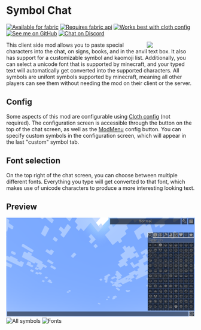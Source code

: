 # Symbol Chat

[<img alt="Available for fabric" height="56" src="https://cdn.jsdelivr.net/npm/@intergrav/devins-badges@2.8.0/assets/cozy/supported/fabric_vector.svg">](https://fabricmc.net/)
[<img alt="Requires fabric api" height="56" src="https://cdn.jsdelivr.net/npm/@intergrav/devins-badges@2.8.0/assets/cozy/requires/fabric-api_vector.svg">](https://modrinth.com/mod/fabric-api)
[<img alt="Works best with cloth config" height="56" src="https://cdn.jsdelivr.net/npm/@intergrav/devins-badges@2/assets/cozy/requires/cloth-config-api_vector.svg">](https://modrinth.com/mod/cloth-config)
[<img alt="See me on GitHub" height="56" src="https://cdn.jsdelivr.net/npm/@intergrav/devins-badges@2.8.0/assets/cozy/social/github-singular_vector.svg">](https://github.com/replaceitem)
[<img alt="Chat on Discord" height="56" src="https://cdn.jsdelivr.net/npm/@intergrav/devins-badges@2.8.0/assets/cozy/social/discord-singular_vector.svg">](https://discord.gg/etTDQAVSgt)

<img src="https://raw.githubusercontent.com/replaceitem/symbol-chat/master/images/icon.png" align="right" width="128px"/>

This client side mod allows you to paste special characters into the chat, on signs, books, and in the anvil text box.
It also has support for a customizable symbol and kaomoji list.
Additionally, you can select a unicode font that is supported by minecraft,
and your typed text will automatically get converted into the supported characters.
All symbols are unifont symbols supported by minecraft, meaning all other players can see them without needing the mod on their client or the server.

## Config

Some aspects of this mod are configurable using [Cloth config](https://modrinth.com/mod/cloth-config) (not required).
The configuration screen is accessible through the button on the top of the chat screen, as well as the [ModMenu](https://modrinth.com/mod/modmenu) config button.
You can specify custom symbols in the configuration screen, which will appear in the last "custom" symbol tab.

## Font selection

On the top right of the chat screen, you can choose between multiple different fonts.
Everything you type will get converted to that font,
which makes use of unicode characters to produce a more interesting looking text.

## Preview

![Symbol menu](https://raw.githubusercontent.com/replaceitem/symbol-chat/master/images/symbol_menu.png)
![All symbols](https://raw.githubusercontent.com/replaceitem/symbol-chat/master/images/symbol_list.gif)
![Fonts](https://raw.githubusercontent.com/replaceitem/symbol-chat/master/images/fonts.png)